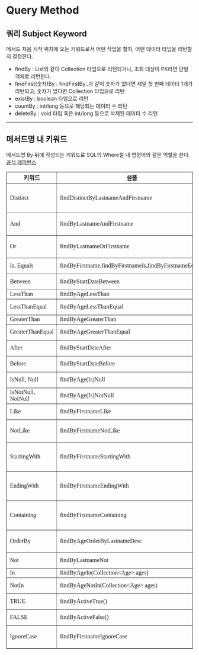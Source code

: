 # Query Method

## 쿼리 Subject Keyword
메서드 처음 시작 위치에 오는 키워드로서 어떤 작업을 할지, 어떤 데이터 타입을 리턴할지 결정한다.
- findBy : List<Member>와 같이 Collection 타입으로 리턴되거나, 조회 대상이 PK라면 단일 객체로 리턴한다.
- findFirst(숫자)By : findFirstBy..과 같이 숫자가 없다면 제일 첫 번째 데이터 1개가 리턴되고, 숫자가 있다면 Collection 타입으로 리턴
- existBy : boolean 타입으로 리턴
- countBy : int/long 등으로 해당되는 데이터 수 리턴
- deleteBy : void 타입 혹은 int/long 등으로 삭제된 데이터 수 리턴

<hr>

## 메서드명 내 키워드
메서드명 By 뒤에 작성되는 키워드로 SQL의 Where절 내 명령어와 같은 역할을 한다.
[공식 레퍼런스]([https://docs.spring.io/spring-data/jpa/docs/current/reference/html/#repositories.query-methods](https://docs.spring.io/spring-data/jpa/docs/current/reference/html/#jpa.query-methods))

<table style="border-collapse: collapse; width: 100%;" border="1" data-ke-align="alignLeft" data-ke-style="style9">
<tbody>
<tr>
<td style="text-align: center; width: 107.109px;" data-sheets-value="{&quot;1&quot;:2,&quot;2&quot;:&quot;키워드&quot;}"><span style="font-family: 'Nanum Gothic';"><b>키워드</b></span></td>
<td style="text-align: center; width: 323.828px;" data-sheets-value="{&quot;1&quot;:2,&quot;2&quot;:&quot;샘플&quot;}"><span style="font-family: 'Nanum Gothic';"><b>샘플</b></span></td>
<td style="text-align: center; width: 377.062px;" data-sheets-value="{&quot;1&quot;:2,&quot;2&quot;:&quot;JPQL&quot;}"><span style="font-family: 'Nanum Gothic';"><b>JPQL</b></span></td>
</tr>
<tr>
<td style="width: 107.109px;" data-sheets-value="{&quot;1&quot;:2,&quot;2&quot;:&quot;Distinct&quot;}"><span style="font-family: 'Nanum Gothic';">Distinct</span></td>
<td style="width: 323.828px;" data-sheets-value="{&quot;1&quot;:2,&quot;2&quot;:&quot;findDistinctByLastnameAndFirstname&quot;}"><span style="font-family: 'Nanum Gothic';">findDistinctByLastnameAndFirstname</span></td>
<td style="width: 377.062px;" data-sheets-value="{&quot;1&quot;:2,&quot;2&quot;:&quot;select distinct …​ where x.lastname = ?1 and x.firstname = ?2&quot;}"><span style="font-family: 'Nanum Gothic';">select distinct …​ where x.lastname = ?1 and x.firstname = ?2</span></td>
</tr>
<tr>
<td style="width: 107.109px;" data-sheets-value="{&quot;1&quot;:2,&quot;2&quot;:&quot;And&quot;}"><span style="font-family: 'Nanum Gothic';">And</span></td>
<td style="width: 323.828px;" data-sheets-value="{&quot;1&quot;:2,&quot;2&quot;:&quot;findByLastnameAndFirstname&quot;}"><span style="font-family: 'Nanum Gothic';">findByLastnameAndFirstname</span></td>
<td style="width: 377.062px;" data-sheets-value="{&quot;1&quot;:2,&quot;2&quot;:&quot;… where x.lastname = ?1 and x.firstname = ?2&quot;}"><span style="font-family: 'Nanum Gothic';">… where x.lastname = ?1 and x.firstname = ?2</span></td>
</tr>
<tr>
<td style="width: 107.109px;" data-sheets-value="{&quot;1&quot;:2,&quot;2&quot;:&quot;Or&quot;}"><span style="font-family: 'Nanum Gothic';">Or</span></td>
<td style="width: 323.828px;" data-sheets-value="{&quot;1&quot;:2,&quot;2&quot;:&quot;findByLastnameOrFirstname&quot;}"><span style="font-family: 'Nanum Gothic';">findByLastnameOrFirstname</span></td>
<td style="width: 377.062px;" data-sheets-value="{&quot;1&quot;:2,&quot;2&quot;:&quot;… where x.lastname = ?1 or x.firstname = ?2&quot;}"><span style="font-family: 'Nanum Gothic';">… where x.lastname = ?1 or x.firstname = ?2</span></td>
</tr>
<tr>
<td style="width: 107.109px;" data-sheets-value="{&quot;1&quot;:2,&quot;2&quot;:&quot;Is, Equals&quot;}"><span style="font-family: 'Nanum Gothic';">Is, Equals</span></td>
<td style="width: 323.828px;" data-sheets-value="{&quot;1&quot;:2,&quot;2&quot;:&quot;findByFirstname,findByFirstnameIs,findByFirstnameEquals&quot;}"><span style="font-family: 'Nanum Gothic';">findByFirstname,findByFirstnameIs,findByFirstnameEquals</span></td>
<td style="width: 377.062px;" data-sheets-value="{&quot;1&quot;:2,&quot;2&quot;:&quot;… where x.firstname = ?1&quot;}"><span style="font-family: 'Nanum Gothic';">… where x.firstname = ?1</span></td>
</tr>
<tr>
<td style="width: 107.109px;" data-sheets-value="{&quot;1&quot;:2,&quot;2&quot;:&quot;Between&quot;}"><span style="font-family: 'Nanum Gothic';">Between</span></td>
<td style="width: 323.828px;" data-sheets-value="{&quot;1&quot;:2,&quot;2&quot;:&quot;findByStartDateBetween&quot;}"><span style="font-family: 'Nanum Gothic';">findByStartDateBetween</span></td>
<td style="width: 377.062px;" data-sheets-value="{&quot;1&quot;:2,&quot;2&quot;:&quot;… where x.startDate between ?1 and ?2&quot;}"><span style="font-family: 'Nanum Gothic';">… where x.startDate between ?1 and ?2</span></td>
</tr>
<tr>
<td style="width: 107.109px;" data-sheets-value="{&quot;1&quot;:2,&quot;2&quot;:&quot;LessThan&quot;}"><span style="font-family: 'Nanum Gothic';">LessThan</span></td>
<td style="width: 323.828px;" data-sheets-value="{&quot;1&quot;:2,&quot;2&quot;:&quot;findByAgeLessThan&quot;}"><span style="font-family: 'Nanum Gothic';">findByAgeLessThan</span></td>
<td style="width: 377.062px;" data-sheets-value="{&quot;1&quot;:2,&quot;2&quot;:&quot;… where x.age < ?1&quot;}"><span style="font-family: 'Nanum Gothic';">… where x.age &lt; ?1</span></td>
</tr>
<tr>
<td style="width: 107.109px;" data-sheets-value="{&quot;1&quot;:2,&quot;2&quot;:&quot;LessThanEqual&quot;}"><span style="font-family: 'Nanum Gothic';">LessThanEqual</span></td>
<td style="width: 323.828px;" data-sheets-value="{&quot;1&quot;:2,&quot;2&quot;:&quot;findByAgeLessThanEqual&quot;}"><span style="font-family: 'Nanum Gothic';">findByAgeLessThanEqual</span></td>
<td style="width: 377.062px;" data-sheets-value="{&quot;1&quot;:2,&quot;2&quot;:&quot;… where x.age <= ?1&quot;}"><span style="font-family: 'Nanum Gothic';">… where x.age &lt;= ?1</span></td>
</tr>
<tr>
<td style="width: 107.109px;" data-sheets-value="{&quot;1&quot;:2,&quot;2&quot;:&quot;GreaterThan&quot;}"><span style="font-family: 'Nanum Gothic';">GreaterThan</span></td>
<td style="width: 323.828px;" data-sheets-value="{&quot;1&quot;:2,&quot;2&quot;:&quot;findByAgeGreaterThan&quot;}"><span style="font-family: 'Nanum Gothic';">findByAgeGreaterThan</span></td>
<td style="width: 377.062px;" data-sheets-value="{&quot;1&quot;:2,&quot;2&quot;:&quot;… where x.age > ?1&quot;}"><span style="font-family: 'Nanum Gothic';">… where x.age &gt; ?1</span></td>
</tr>
<tr>
<td style="width: 107.109px;" data-sheets-value="{&quot;1&quot;:2,&quot;2&quot;:&quot;GreaterThanEqual&quot;}"><span style="font-family: 'Nanum Gothic';">GreaterThanEqual</span></td>
<td style="width: 323.828px;" data-sheets-value="{&quot;1&quot;:2,&quot;2&quot;:&quot;findByAgeGreaterThanEqual&quot;}"><span style="font-family: 'Nanum Gothic';">findByAgeGreaterThanEqual</span></td>
<td style="width: 377.062px;" data-sheets-value="{&quot;1&quot;:2,&quot;2&quot;:&quot;… where x.age >= ?1&quot;}"><span style="font-family: 'Nanum Gothic';">… where x.age &gt;= ?1</span></td>
</tr>
<tr>
<td style="width: 107.109px;" data-sheets-value="{&quot;1&quot;:2,&quot;2&quot;:&quot;After&quot;}"><span style="font-family: 'Nanum Gothic';">After</span></td>
<td style="width: 323.828px;" data-sheets-value="{&quot;1&quot;:2,&quot;2&quot;:&quot;findByStartDateAfter&quot;}"><span style="font-family: 'Nanum Gothic';">findByStartDateAfter</span></td>
<td style="width: 377.062px;" data-sheets-value="{&quot;1&quot;:2,&quot;2&quot;:&quot;… where x.startDate > ?1&quot;}"><span style="font-family: 'Nanum Gothic';">… where x.startDate &gt; ?1</span></td>
</tr>
<tr>
<td style="width: 107.109px;" data-sheets-value="{&quot;1&quot;:2,&quot;2&quot;:&quot;Before&quot;}"><span style="font-family: 'Nanum Gothic';">Before</span></td>
<td style="width: 323.828px;" data-sheets-value="{&quot;1&quot;:2,&quot;2&quot;:&quot;findByStartDateBefore&quot;}"><span style="font-family: 'Nanum Gothic';">findByStartDateBefore</span></td>
<td style="width: 377.062px;" data-sheets-value="{&quot;1&quot;:2,&quot;2&quot;:&quot;… where x.startDate < ?1&quot;}"><span style="font-family: 'Nanum Gothic';">… where x.startDate &lt; ?1</span></td>
</tr>
<tr>
<td style="width: 107.109px;" data-sheets-value="{&quot;1&quot;:2,&quot;2&quot;:&quot;IsNull, Null&quot;}"><span style="font-family: 'Nanum Gothic';">IsNull, Null</span></td>
<td style="width: 323.828px;" data-sheets-value="{&quot;1&quot;:2,&quot;2&quot;:&quot;findByAge(Is)Null&quot;}"><span style="font-family: 'Nanum Gothic';">findByAge(Is)Null</span></td>
<td style="width: 377.062px;" data-sheets-value="{&quot;1&quot;:2,&quot;2&quot;:&quot;… where x.age is null&quot;}"><span style="font-family: 'Nanum Gothic';">… where x.age is null</span></td>
</tr>
<tr>
<td style="width: 107.109px;" data-sheets-value="{&quot;1&quot;:2,&quot;2&quot;:&quot;IsNotNull, NotNull&quot;}"><span style="font-family: 'Nanum Gothic';">IsNotNull, NotNull</span></td>
<td style="width: 323.828px;" data-sheets-value="{&quot;1&quot;:2,&quot;2&quot;:&quot;findByAge(Is)NotNull&quot;}"><span style="font-family: 'Nanum Gothic';">findByAge(Is)NotNull</span></td>
<td style="width: 377.062px;" data-sheets-value="{&quot;1&quot;:2,&quot;2&quot;:&quot;… where x.age not null&quot;}"><span style="font-family: 'Nanum Gothic';">… where x.age not null</span></td>
</tr>
<tr>
<td style="width: 107.109px;" data-sheets-value="{&quot;1&quot;:2,&quot;2&quot;:&quot;Like&quot;}"><span style="font-family: 'Nanum Gothic';">Like</span></td>
<td style="width: 323.828px;" data-sheets-value="{&quot;1&quot;:2,&quot;2&quot;:&quot;findByFirstnameLike&quot;}"><span style="font-family: 'Nanum Gothic';">findByFirstnameLike</span></td>
<td style="width: 377.062px;" data-sheets-value="{&quot;1&quot;:2,&quot;2&quot;:&quot;… where x.firstname like ?1&quot;}"><span style="font-family: 'Nanum Gothic';">… where x.firstname like ?1</span></td>
</tr>
<tr>
<td style="width: 107.109px;" data-sheets-value="{&quot;1&quot;:2,&quot;2&quot;:&quot;NotLike&quot;}"><span style="font-family: 'Nanum Gothic';">NotLike</span></td>
<td style="width: 323.828px;" data-sheets-value="{&quot;1&quot;:2,&quot;2&quot;:&quot;findByFirstnameNotLike&quot;}"><span style="font-family: 'Nanum Gothic';">findByFirstnameNotLike</span></td>
<td style="width: 377.062px;" data-sheets-value="{&quot;1&quot;:2,&quot;2&quot;:&quot;… where x.firstname not like ?1&quot;}"><span style="font-family: 'Nanum Gothic';">… where x.firstname not like ?1</span></td>
</tr>
<tr>
<td style="width: 107.109px;" data-sheets-value="{&quot;1&quot;:2,&quot;2&quot;:&quot;StartingWith&quot;}"><span style="font-family: 'Nanum Gothic';">StartingWith</span></td>
<td style="width: 323.828px;" data-sheets-value="{&quot;1&quot;:2,&quot;2&quot;:&quot;findByFirstnameStartingWith&quot;}"><span style="font-family: 'Nanum Gothic';">findByFirstnameStartingWith</span></td>
<td style="width: 377.062px;" data-sheets-value="{&quot;1&quot;:2,&quot;2&quot;:&quot;… where x.firstname like ?1 (parameter bound with appended %)&quot;}"><span style="font-family: 'Nanum Gothic';">… where x.firstname like ?1 (parameter bound with appended %)</span></td>
</tr>
<tr>
<td style="width: 107.109px;" data-sheets-value="{&quot;1&quot;:2,&quot;2&quot;:&quot;EndingWith&quot;}"><span style="font-family: 'Nanum Gothic';">EndingWith</span></td>
<td style="width: 323.828px;" data-sheets-value="{&quot;1&quot;:2,&quot;2&quot;:&quot;findByFirstnameEndingWith&quot;}"><span style="font-family: 'Nanum Gothic';">findByFirstnameEndingWith</span></td>
<td style="width: 377.062px;" data-sheets-value="{&quot;1&quot;:2,&quot;2&quot;:&quot;… where x.firstname like ?1 (parameter bound with prepended %)&quot;}"><span style="font-family: 'Nanum Gothic';">… where x.firstname like ?1 (parameter bound with prepended %)</span></td>
</tr>
<tr>
<td style="width: 107.109px;" data-sheets-value="{&quot;1&quot;:2,&quot;2&quot;:&quot;Containing&quot;}"><span style="font-family: 'Nanum Gothic';">Containing</span></td>
<td style="width: 323.828px;" data-sheets-value="{&quot;1&quot;:2,&quot;2&quot;:&quot;findByFirstnameContaining&quot;}"><span style="font-family: 'Nanum Gothic';">findByFirstnameContaining</span></td>
<td style="width: 377.062px;" data-sheets-value="{&quot;1&quot;:2,&quot;2&quot;:&quot;… where x.firstname like ?1 (parameter bound wrapped in %)&quot;}"><span style="font-family: 'Nanum Gothic';">… where x.firstname like ?1 (parameter bound wrapped in %)</span></td>
</tr>
<tr>
<td style="width: 107.109px;" data-sheets-value="{&quot;1&quot;:2,&quot;2&quot;:&quot;OrderBy&quot;}"><span style="font-family: 'Nanum Gothic';">OrderBy</span></td>
<td style="width: 323.828px;" data-sheets-value="{&quot;1&quot;:2,&quot;2&quot;:&quot;findByAgeOrderByLastnameDesc&quot;}"><span style="font-family: 'Nanum Gothic';">findByAgeOrderByLastnameDesc</span></td>
<td style="width: 377.062px;" data-sheets-value="{&quot;1&quot;:2,&quot;2&quot;:&quot;… where x.age = ?1 order by x.lastname desc&quot;}"><span style="font-family: 'Nanum Gothic';">… where x.age = ?1 order by x.lastname desc</span></td>
</tr>
<tr>
<td style="width: 107.109px;" data-sheets-value="{&quot;1&quot;:2,&quot;2&quot;:&quot;Not&quot;}"><span style="font-family: 'Nanum Gothic';">Not</span></td>
<td style="width: 323.828px;" data-sheets-value="{&quot;1&quot;:2,&quot;2&quot;:&quot;findByLastnameNot&quot;}"><span style="font-family: 'Nanum Gothic';">findByLastnameNot</span></td>
<td style="width: 377.062px;" data-sheets-value="{&quot;1&quot;:2,&quot;2&quot;:&quot;… where x.lastname <> ?1&quot;}"><span style="font-family: 'Nanum Gothic';">… where x.lastname &lt;&gt; ?1</span></td>
</tr>
<tr>
<td style="width: 107.109px;" data-sheets-value="{&quot;1&quot;:2,&quot;2&quot;:&quot;In&quot;}"><span style="font-family: 'Nanum Gothic';">In</span></td>
<td style="width: 323.828px;" data-sheets-value="{&quot;1&quot;:2,&quot;2&quot;:&quot;findByAgeIn(Collection<Age> ages)&quot;}"><span style="font-family: 'Nanum Gothic';">findByAgeIn(Collection&lt;Age&gt; ages)</span></td>
<td style="width: 377.062px;" data-sheets-value="{&quot;1&quot;:2,&quot;2&quot;:&quot;… where x.age in ?1&quot;}"><span style="font-family: 'Nanum Gothic';">… where x.age in ?1</span></td>
</tr>
<tr>
<td style="width: 107.109px;" data-sheets-value="{&quot;1&quot;:2,&quot;2&quot;:&quot;NotIn&quot;}"><span style="font-family: 'Nanum Gothic';">NotIn</span></td>
<td style="width: 323.828px;" data-sheets-value="{&quot;1&quot;:2,&quot;2&quot;:&quot;findByAgeNotIn(Collection<Age> ages)&quot;}"><span style="font-family: 'Nanum Gothic';">findByAgeNotIn(Collection&lt;Age&gt; ages)</span></td>
<td style="width: 377.062px;" data-sheets-value="{&quot;1&quot;:2,&quot;2&quot;:&quot;… where x.age not in ?1&quot;}"><span style="font-family: 'Nanum Gothic';">… where x.age not in ?1</span></td>
</tr>
<tr>
<td style="width: 107.109px;" data-sheets-value="{&quot;1&quot;:4,&quot;4&quot;:1}"><span style="font-family: 'Nanum Gothic';">TRUE</span></td>
<td style="width: 323.828px;" data-sheets-value="{&quot;1&quot;:2,&quot;2&quot;:&quot;findByActiveTrue()&quot;}"><span style="font-family: 'Nanum Gothic';">findByActiveTrue()</span></td>
<td style="width: 377.062px;" data-sheets-value="{&quot;1&quot;:2,&quot;2&quot;:&quot;… where x.active = true&quot;}"><span style="font-family: 'Nanum Gothic';">… where x.active = true</span></td>
</tr>
<tr>
<td style="width: 107.109px;" data-sheets-value="{&quot;1&quot;:4,&quot;4&quot;:0}"><span style="font-family: 'Nanum Gothic';">FALSE</span></td>
<td style="width: 323.828px;" data-sheets-value="{&quot;1&quot;:2,&quot;2&quot;:&quot;findByActiveFalse()&quot;}"><span style="font-family: 'Nanum Gothic';">findByActiveFalse()</span></td>
<td style="width: 377.062px;" data-sheets-value="{&quot;1&quot;:2,&quot;2&quot;:&quot;… where x.active = false&quot;}"><span style="font-family: 'Nanum Gothic';">… where x.active = false</span></td>
</tr>
<tr>
<td style="width: 107.109px;" data-sheets-value="{&quot;1&quot;:2,&quot;2&quot;:&quot;IgnoreCase&quot;}"><span style="font-family: 'Nanum Gothic';">IgnoreCase</span></td>
<td style="width: 323.828px;" data-sheets-value="{&quot;1&quot;:2,&quot;2&quot;:&quot;findByFirstnameIgnoreCase&quot;}"><span style="font-family: 'Nanum Gothic';">findByFirstnameIgnoreCase</span></td>
<td style="width: 377.062px;" data-sheets-value="{&quot;1&quot;:2,&quot;2&quot;:&quot;… where UPPER(x.firstname) = UPPER(?1)&quot;}"><span style="font-family: 'Nanum Gothic';">… where UPPER(x.firstname) = UPPER(?1)</span></td>
</tr>
</tbody>
</table>

